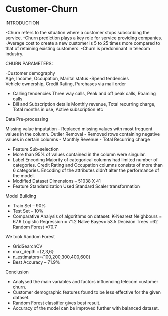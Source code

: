 # Customer-Churn

INTRODUCTION

 -Churn refers to the situation where a customer stops subscribing the service.
 -Churn prediction plays a key role for service providing companies.
 -Average cost to create a new customer is 5 to 25 times more compared to that of retaining existing customers.
 -Churn is predominant in telecom industry.
 
 CHURN PARAMETERS:
 

 -Customer demography    
		 Age, Income, Occupation, Marital status
 -Spend tendencies   
		Vehicle ownership, Credit Rating, Purchases via mail order
 - Calling tendencies 
	               Three way calls, Peak and off peak calls, Roaming calls
 - Bill and Subscription details
		 Monthly revenue, Total recurring charge,
		 Total months in use, Active subscription etc


Data Pre-processing

Missing value imputation
	- Replaced missing values with most frequent values in the column.
 Outlier Removal
    	- Removed rows containing negative values in certain columns 
		- Monthly Revenue
 		- Total Recurring charge
- Feature Sub-selection
- More than 95% of values contained in the column were singular.
- Label Encoding 
      Majority of categorical columns had limited number of categories.
      Credit Rating and Occupation columns consists of more than 6 categories. 
      Encoding of the attributes didn’t alter the performance of the model.  
- Modified Dataset Dimensions – 51038 X 41
- Feature Standardization
      Used Standard Scaler transformation
 

Model Building

- Train Set – 90%
- Test Set – 10%
- Comparative Analysis of algorithms on dataset: 
                K-Nearest Neighbours = 67.6
                Logistic Regression = 71.2
                Naïve Bayes= 53.5
                Decision Trees =62
                Random Forest =70.7

We took Random Forest
  - GridSearchCV
  - max_depth ={2,3,6}	
  - n_estimators={100,200,300,400,600}
  - Best Accuracy – 71.9%

 Conclusion
 - Analysed the main variables and factors influencing telecom customer churn. 
- Customer demographic features found to be less effective for the given dataset.
- Random Forest classifier gives best result.
- Accuracy of the model can be improved further with balanced dataset. 





